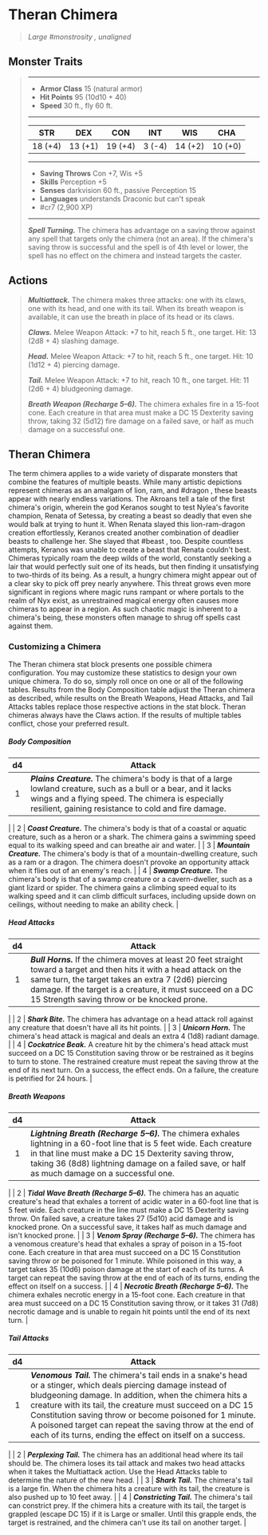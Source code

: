 # Theran Chimera
>*Large #monstrosity , unaligned*
## Monster Traits
>___
>- **Armor Class** 15 (natural armor)
>- **Hit Points** 95 (10d10 + 40)
>- **Speed** 30 ft., fly 60 ft.
>___
>|STR|DEX|CON|INT|WIS|CHA|
>|:---:|:---:|:---:|:---:|:---:|:---:|
>|18 (+4)|13 (+1)|19 (+4)|3 (-4)|14 (+2)|10 (+0)|
>___
>- **Saving Throws** Con +7, Wis +5
>- **Skills** Perception +5
>- **Senses** darkvision 60 ft., passive Perception 15
>- **Languages** understands Draconic but can't speak
>- #cr7 (2,900 XP)
>___
>***Spell Turning.*** The chimera has advantage on a saving throw against any spell that targets only the chimera (not an area). If the chimera's saving throw is successful and the spell is of 4th level or lower, the spell has no effect on the chimera and instead targets the caster.  
>
## Actions
>***Multiattack.*** The chimera makes three attacks: one with its claws, one with its head, and one with its tail. When its breath weapon is available, it can use the breath in place of its head or its claws.  
>
>***Claws.*** Melee Weapon Attack: +7 to hit, reach 5 ft., one target. Hit: 13 (2d8 + 4) slashing damage.  
>
>***Head.*** Melee Weapon Attack: +7 to hit, reach 5 ft., one target. Hit: 10 (1d12 + 4) piercing damage.  
>
>***Tail.*** Melee Weapon Attack: +7 to hit, reach 10 ft., one target. Hit: 11 (2d6 + 4) bludgeoning damage.  
>
>***Breath Weapon (Recharge 5–6).*** The chimera exhales fire in a 15-foot cone. Each creature in that area must make a DC 15 Dexterity saving throw, taking 32 (5d12) fire damage on a failed save, or half as much damage on a successful one.
## Theran Chimera
The term chimera applies to a wide variety of disparate monsters that combine the features of multiple beasts. While many artistic depictions represent chimeras as an amalgam of lion, ram, and #dragon , these beasts appear with nearly endless variations.
The Akroans tell a tale of the first chimera's origin, wherein the god Keranos sought to test Nylea's favorite champion, Renata of Setessa, by creating a beast so deadly that even she would balk at trying to hunt it. When Renata slayed this lion-ram-dragon creation effortlessly, Keranos created another combination of deadlier beasts to challenge her. She slayed that #beast , too. Despite countless attempts, Keranos was unable to create a beast that Renata couldn't best.
Chimeras typically roam the deep wilds of the world, constantly seeking a lair that would perfectly suit one of its heads, but then finding it unsatisfying to two-thirds of its being. As a result, a hungry chimera might appear out of a clear sky to pick off prey nearly anywhere. This threat grows even more significant in regions where magic runs rampant or where portals to the realm of Nyx exist, as unrestrained magical energy often causes more chimeras to appear in a region. As such chaotic magic is inherent to a chimera's being, these monsters often manage to shrug off spells cast against them.
### Customizing a Chimera
The Theran chimera stat block presents one possible chimera configuration. You may customize these statistics to design your own unique chimera. To do so, simply roll once on one or all of the following tables. Results from the Body Composition table adjust the Theran chimera as described, while results on the Breath Weapons, Head Attacks, and Tail Attacks tables replace those respective actions in the stat block. Theran chimeras always have the Claws action. If the results of multiple tables conflict, chose your preferred result.
##### Body Composition
| d4 | Attack |
|:---:|---|
| 1 | ***Plains Creature.*** The chimera's body is that of a large lowland creature, such as a bull or a bear, and it lacks wings and a flying speed. The chimera is especially resilient, gaining resistance to cold and fire damage.
|
| 2 | ***Coast Creature.*** The chimera's body is that of a coastal or aquatic creature, such as a heron or a shark. The chimera gains a swimming speed equal to its walking speed and can breathe air and water.
|
| 3 | ***Mountain Creature.*** The chimera's body is that of a mountain-dwelling creature, such as a ram or a dragon. The chimera doesn't provoke an opportunity attack when it flies out of an enemy's reach.
|
| 4 | ***Swamp Creature.*** The chimera's body is that of a swamp creature or a cavern-dweller, such as a giant lizard or spider. The chimera gains a climbing speed equal to its walking speed and it can climb difficult surfaces, including upside down on ceilings, without needing to make an ability check.
|
##### Head Attacks
| d4 | Attack |
|:---:|---|
| 1 | ***Bull Horns.*** If the chimera moves at least 20 feet straight toward a target and then hits it with a head attack on the same turn, the target takes an extra 7 (2d6) piercing damage. If the target is a creature, it must succeed on a DC 15 Strength saving throw or be knocked prone.
|
| 2 | ***Shark Bite.*** The chimera has advantage on a head attack roll against any creature that doesn't have all its hit points.
|
| 3 | ***Unicorn Horn.*** The chimera's head attack is magical and deals an extra 4 (1d8) radiant damage.
|
| 4 | ***Cockatrice Beak.*** A creature hit by the chimera's head attack must succeed on a DC 15 Constitution saving throw or be restrained as it begins to turn to stone. The restrained creature must repeat the saving throw at the end of its next turn. On a success, the effect ends. On a failure, the creature is petrified for 24 hours.
|
##### Breath Weapons
| d4 | Attack |
|:---:|---|
| 1 | ***Lightning Breath (Recharge 5–6).*** The chimera exhales lightning in a 60-foot line that is 5 feet wide. Each creature in that line must make a DC 15 Dexterity saving throw, taking 36 (8d8) lightning damage on a failed save, or half as much damage on a successful one.
|
| 2 | ***Tidal Wave Breath (Recharge 5–6).*** The chimera has an aquatic creature's head that exhales a torrent of acidic water in a 60-foot line that is 5 feet wide. Each creature in the line must make a DC 15 Dexterity saving throw. On failed save, a creature takes 27 (5d10) acid damage and is knocked prone. On a successful save, it takes half as much damage and isn't knocked prone.
|
| 3 | ***Venom Spray (Recharge 5–6).*** The chimera has a venomous creature's head that exhales a spray of poison in a 15-foot cone. Each creature in that area must succeed on a DC 15 Constitution saving throw or be poisoned for 1 minute. While poisoned in this way, a target takes 35 (10d6) poison damage at the start of each of its turns. A target can repeat the saving throw at the end of each of its turns, ending the effect on itself on a success.
|
| 4 | ***Necrotic Breath (Recharge 5–6).*** The chimera exhales necrotic energy in a 15-foot cone. Each creature in that area must succeed on a DC 15 Constitution saving throw, or it takes 31 (7d8) necrotic damage and is unable to regain hit points until the end of its next turn.
|
##### Tail Attacks
| d4 | Attack |
|:---:|---|
| 1 | ***Venomous Tail.*** The chimera's tail ends in a snake's head or a stinger, which deals piercing damage instead of bludgeoning damage. In addition, when the chimera hits a creature with its tail, the creature must succeed on a DC 15 Constitution saving throw or become poisoned for 1 minute. A poisoned target can repeat the saving throw at the end of each of its turns, ending the effect on itself on a success.
|
| 2 | ***Perplexing Tail.*** The chimera has an additional head where its tail should be. The chimera loses its tail attack and makes two head attacks when it takes the Multiattack action. Use the Head Attacks table to determine the nature of the new head.
|
| 3 | ***Shark Tail.*** The chimera's tail is a large fin. When the chimera hits a creature with its tail, the creature is also pushed up to 10 feet away.
|
| 4 | ***Constricting Tail.*** The chimera's tail can constrict prey. If the chimera hits a creature with its tail, the target is grappled (escape DC 15) if it is Large or smaller. Until this grapple ends, the target is restrained, and the chimera can't use its tail on another target.
|